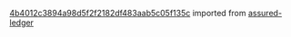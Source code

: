 [4b4012c3894a98d5f2f2182df483aab5c05f135c](https://github.com/insolar/assured-ledger/commit/4b4012c3894a98d5f2f2182df483aab5c05f135c) imported from [assured-ledger](https://github.com/insolar/assured-ledger)
